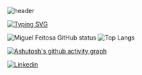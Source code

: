 ![header](/images/header.svg)

[![Typing SVG](https://readme-typing-svg.herokuapp.com?font=Fira+Code&weight=300&size=50&duration=4000&pause=1000&color=FFFF00&center=true&vCenter=true&random=false&width=1000&lines=Hello%2C+my+name+is+Miguel;I'm+18+years+old;I'm+a+Student+at+University+of+São+Paulor;I'm+from+Brazil;Welcome%3A)](https://git.io/typing-svg)



![Miguel Feitosa GitHub status](https://github-readme-stats.vercel.app/api?username=Miguelrfeitosa2&hide=contribs,prs)   ![Top Langs](https://github-readme-stats.vercel.app/api/top-langs/?username=Miguelrfeitosa2&layout=compact)


[![Ashutosh's github activity graph](https://github-readme-activity-graph.vercel.app/graph?username=miguelrfeitosa2&bg_color=ffffff&color=000000&line=eeff00&point=000000&area=true&hide_border=true)](https://github.com/ashutosh00710/github-readme-activity-graph)

[![Linkedin](https://img.shields.io/badge/LinkedIn-0077B5?style=for-the-badge&logo=linkedin&logoColor=white)](www.linkedin.com/in/miguel-feitosa-b50b052b0)
